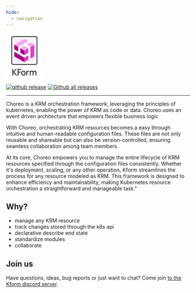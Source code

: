 ```yaml
---
hide:
  - navigation
---
```

![Kform logo](assets/logos/Kform-transparent-withname-100x123.png)

[![github release](https://img.shields.io/github/release/choreo/kform.svg?style=flat-square&color=00c9ff&labelColor=bec8d2)](https://github.com/kform-dev/choreo/releases/)
[![Github all releases](https://img.shields.io/github/downloads/kform-dev/choreo/total.svg?style=flat-square&color=00c9ff&labelColor=bec8d2)](https://github.com/kform-dev/choreo/releases/)


---
Choreo is a KRM orchestration framework, leveraging the principles of kubernetes,  enabling the power of KRM as code or data. Choreo uses an event driven architecture that empowers flexible business logic




 With Choreo, orchestrating KRM resources becomes a easy through intuitive and human-readable configuration files. These files are not only reusable and shareable but can also be version-controlled, ensuring seamless collaboration among team members.

At its core, Choreo empowers you to manage the entire lifecycle of KRM resources specified through the configuration files consistently. Whether it's deployment, scaling, or any other operation, Kform streamlines the process for any resource modeled as KRM. This framework is designed to enhance efficiency and maintainability, making Kubernetes resource orchestration a straightforward and manageable task."

<!--
## Architecture

### Design

### Plan

### Apply
-->

## Why?

- manage any KRM resource
- track changes
    stored through the k8s api
- declarative
    describe end state
- standardize
    modules
- collaborate

## Join us

Have questions, ideas, bug reports or just want to chat? Come join [to the Kform discord server](https://discord.gg/fH35bmcTU9).

<script type="text/javascript" src="https://viewer.diagrams.net/js/viewer-static.min.js" async></script>